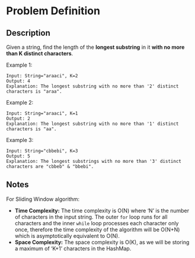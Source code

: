 # Problem Definition

## Description

Given a string, find the length of the **longest substring** in it **with no more than K distinct characters**.

Example 1:

```plaintext
Input: String="araaci", K=2
Output: 4
Explanation: The longest substring with no more than '2' distinct characters is "araa".
```

Example 2:

```plaintext
Input: String="araaci", K=1
Output: 2
Explanation: The longest substring with no more than '1' distinct characters is "aa".
```

Example 3:

```plaintext
Input: String="cbbebi", K=3
Output: 5
Explanation: The longest substrings with no more than '3' distinct characters are "cbbeb" & "bbebi".
```

## Notes

For Sliding Window algorithm:

- **Time Complexity:** The time complexity is O(N) where ‘N’ is the number of characters in the input string. The outer `for` loop runs for all characters and the inner `while` loop processes each character only once, therefore the time complexity of the algorithm will be O(N+N) which is asymptotically equivalent to O(N).
- **Space Complexity:** The space complexity is O(K), as we will be storing a maximum of ‘K+1’ characters in the HashMap.
